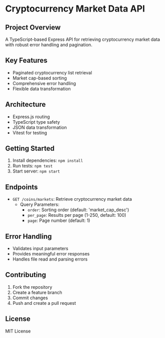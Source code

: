 # Cryptocurrency Market Data API

## Project Overview
A TypeScript-based Express API for retrieving cryptocurrency market data with robust error handling and pagination.

## Key Features
- Paginated cryptocurrency list retrieval
- Market cap-based sorting
- Comprehensive error handling
- Flexible data transformation

## Architecture
- Express.js routing
- TypeScript type safety
- JSON data transformation
- Vitest for testing

## Getting Started
1. Install dependencies: `npm install`
2. Run tests: `npm test`
3. Start server: `npm start`

## Endpoints
- `GET /coins/markets`: Retrieve cryptocurrency market data
  - Query Parameters:
    - `order`: Sorting order (default: 'market_cap_desc')
    - `per_page`: Results per page (1-250, default: 100)
    - `page`: Page number (default: 1)

## Error Handling
- Validates input parameters
- Provides meaningful error responses
- Handles file read and parsing errors

## Contributing
1. Fork the repository
2. Create a feature branch
3. Commit changes
4. Push and create a pull request

## License
MIT License